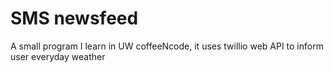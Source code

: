 # SMS newsfeed
 A small program I learn in UW coffeeNcode, it uses twillio web API to inform user everyday weather

